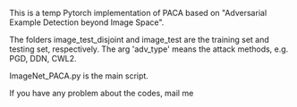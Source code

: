 This is a temp Pytorch implementation of PACA based on "Adversarial Example Detection beyond Image Space".

The folders image_test_disjoint and image_test are the training set and testing set, respectively. The arg 'adv_type' means the attack methods, e.g. PGD, DDN, CWL2. 

ImageNet_PACA.py is the main script.

If you have any problem about the codes, mail me
